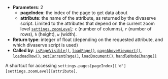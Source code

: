 * **Parameters**: 2
    * **pageIndex**: the index of the page to get data about
    * **attribute**: the name of the attribute, as returned by the divaserve
      script. Limited to the attributes that depend on the current zoom level
      [`settings.zoomLevel`](#zoomLevel): `c` (number of columns), `r` (number
      of rows), `h` (height), `w` (width).
* **Return type**: integer of float (depending on the requested attribute, and
  which divaserve script is used)
* **Called by**: [`isPageVisible()`](#isPageVisible),
  [`loadPage()`](#loadPage), [`pageAboveViewport()`](#pageAboveViewport),
  [`loadoadRow()`](#loadRow), [`setCurrentPage()`](#setCurrentPage),
  [`loadDocument()`](#loadDocument),
  [`handleModeChange()`](#handleModeChange)

A shortcut for accessing
`settings.pages[pageIndex]['d'][settings.zoomLevel][attribute]`.
